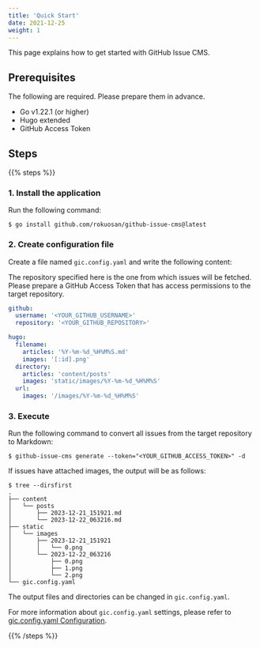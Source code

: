 ```yaml
---
title: 'Quick Start'
date: 2021-12-25
weight: 1
---
```


This page explains how to get started with GitHub Issue CMS.

## Prerequisites

The following are required. Please prepare them in advance.

- Go v1.22.1 (or higher)
- Hugo extended
- GitHub Access Token

## Steps

{{% steps %}}

### 1. Install the application

Run the following command:

```shell
$ go install github.com/rokuosan/github-issue-cms@latest
```

### 2. Create configuration file

Create a file named ``gic.config.yaml`` and write the following content:

The repository specified here is the one from which issues will be fetched.
Please prepare a GitHub Access Token that has access permissions to the target repository.

```yaml
github:
  username: '<YOUR_GITHUB_USERNAME>'
  repository: '<YOUR_GITHUB_REPOSITORY>'

hugo:
  filename:
    articles: '%Y-%m-%d_%H%M%S.md'
    images: '[:id].png'
  directory:
    articles: 'content/posts'
    images: 'static/images/%Y-%m-%d_%H%M%S'
  url:
    images: '/images/%Y-%m-%d_%H%M%S'
```

### 3. Execute

Run the following command to convert all issues from the target repository to Markdown:

```shell
$ github-issue-cms generate --token="<YOUR_GITHUB_ACCESS_TOKEN>" -d
```

If issues have attached images, the output will be as follows:

```shell
$ tree --dirsfirst
.
├── content
│   └── posts
│       ├── 2023-12-21_151921.md
│       └── 2023-12-22_063216.md
├── static
│   └── images
│       ├── 2023-12-21_151921
│       │   └── 0.png
│       └── 2023-12-22_063216
│           ├── 0.png
│           ├── 1.png
│           └── 2.png
└── gic.config.yaml
```

The output files and directories can be changed in ``gic.config.yaml``.

For more information about ``gic.config.yaml`` settings, please refer to [gic.config.yaml Configuration](../configuration/parameters).

{{% /steps %}}
